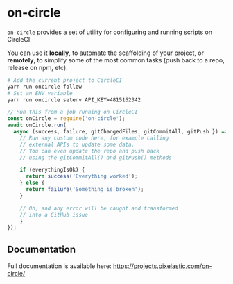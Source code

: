 # on-circle

`on-circle` provides a set of utility for configuring and running scripts on
CircleCI.

You can use it **locally**, to automate the scaffolding of your project, or
**remotely**, to simplify some of the most common tasks (push back to a repo,
release on npm, etc).

```sh
# Add the current project to CircleCI
yarn run oncircle follow
# Set an ENV variable
yarn run oncircle setenv API_KEY=4815162342
```

```javascript
// Run this from a job running on CircleCI
const onCircle = require('on-circle');
await onCircle.run(
  async (success, failure, gitChangedFiles, gitCommitAll, gitPush }) => {
    // Run any custom code here, for example calling
    // external APIs to update some data.
    // You can even update the repo and push back
    // using the gitCommitAll() and gitPush() methods

    if (everythingIsOk) {
      return success('Everything worked');
    } else {
      return failure('Something is broken');
    }

    // Oh, and any error will be caught and transformed
    // into a GitHub issue
    }
});
```

## Documentation

Full documentation is available here: https://projects.pixelastic.com/on-circle/



